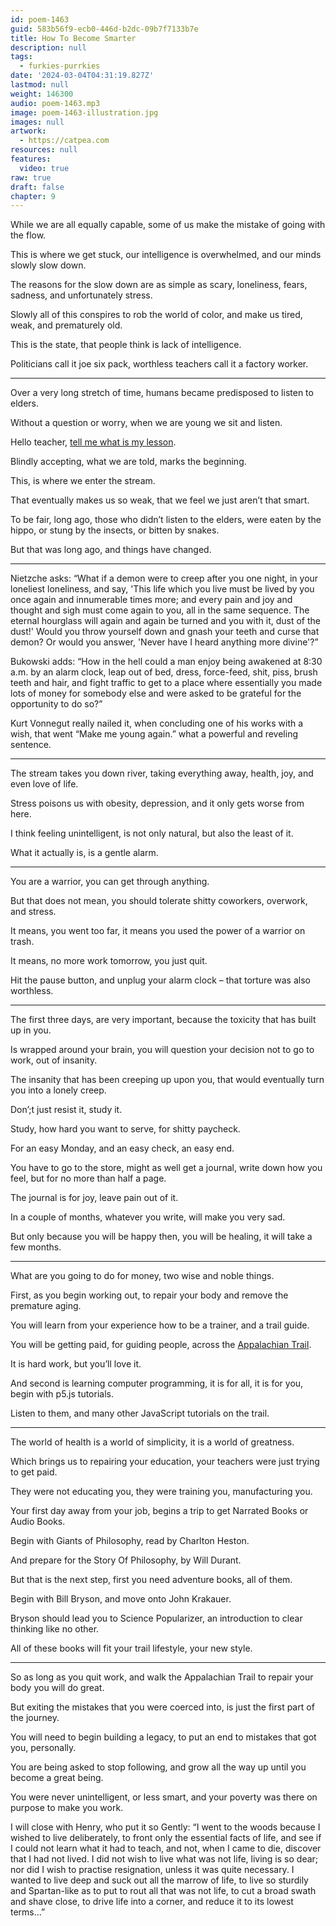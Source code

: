 ```yaml
---
id: poem-1463
guid: 583b56f9-ecb0-446d-b2dc-09b7f7133b7e
title: How To Become Smarter
description: null
tags:
  - furkies-purrkies
date: '2024-03-04T04:31:19.827Z'
lastmod: null
weight: 146300
audio: poem-1463.mp3
image: poem-1463-illustration.jpg
images: null
artwork:
  - https://catpea.com
resources: null
features:
  video: true
raw: true
draft: false
chapter: 9
---
```


While we are all equally capable,
some of us make the mistake of going with the flow.

This is where we get stuck, our intelligence is overwhelmed,
and our minds slowly slow down.

The reasons for the slow down are as simple as scary,
loneliness, fears, sadness, and unfortunately stress.

Slowly all of this conspires to rob the world of color,
and make us tired, weak, and prematurely old.

This is the state,
that people think is lack of intelligence.

Politicians call it joe six pack,
worthless teachers call it a factory worker.

---

Over a very long stretch of time,
humans became predisposed to listen to elders.

Without a question or worry,
when we are young we sit and listen.

Hello teacher,
[tell me what is my lesson][1].

Blindly accepting,
what we are told, marks the beginning.

This,
is where we enter the stream.

That eventually makes us so weak,
that we feel we just aren’t that smart.

To be fair, long ago, those who didn’t listen to the elders,
were eaten by the hippo, or stung by the insects, or bitten by snakes.

But that was long ago,
and things have changed.

---

Nietzche asks:
“What if a demon were to creep after you one night, in your loneliest loneliness, and say, 'This life which you live must be lived by you once again and innumerable times more; and every pain and joy and thought and sigh must come again to you, all in the same sequence. The eternal hourglass will again and again be turned and you with it, dust of the dust!' Would you throw yourself down and gnash your teeth and curse that demon? Or would you answer, 'Never have I heard anything more divine'?”

Bukowski adds:
“How in the hell could a man enjoy being awakened at 8:30 a.m. by an alarm clock, leap out of bed, dress, force-feed, shit, piss, brush teeth and hair, and fight traffic to get to a place where essentially you made lots of money for somebody else and were asked to be grateful for the opportunity to do so?”

Kurt Vonnegut really nailed it, when concluding one of his works with a wish,
that went “Make me young again.” what a powerful and reveling sentence.

---

The stream takes you down river,
taking everything away, health, joy, and even love of life.

Stress poisons us with obesity,
depression, and it only gets worse from here.

I think feeling unintelligent,
is not only natural, but also the least of it.

What it actually is,
is a gentle alarm.

---

You are a warrior,
you can get through anything.

But that does not mean,
you should tolerate shitty coworkers, overwork, and stress.

It means, you went too far,
it means you used the power of a warrior on trash.

It means,
no more work tomorrow, you just quit.

Hit the pause button,
and unplug your alarm clock – that torture was also worthless.

---

The first three days, are very important,
because the toxicity that has built up in you.

Is wrapped around your brain,
you will question your decision not to go to work, out of insanity.

The insanity that has been creeping up upon you,
that would eventually turn you into a lonely creep.

Don’;t just resist it,
study it.

Study, how hard you want to serve,
for shitty paycheck.

For an easy Monday,
and an easy check, an easy end.

You have to go to the store, might as well get a journal,
write down how you feel, but for no more than half a page.

The journal is for joy,
leave pain out of it.

In a couple of months,
whatever you write, will make you very sad.

But only because you will be happy then,
you will be healing, it will take a few months.

---

What are you going to do for money,
two wise and noble things.

First, as you begin working out,
to repair your body and remove the premature aging.

You will learn from your experience how to be a trainer,
and a trail guide.

You will be getting paid, for guiding people,
across the [Appalachian Trail][2].

It is hard work,
but you’ll love it.

And second is learning computer programming,
it is for all, it is for you, begin with p5.js tutorials.

Listen to them,
and many other JavaScript tutorials on the trail.

---

The world of health is a world of simplicity,
it is a world of greatness.

Which brings us to repairing your education,
your teachers were just trying to get paid.

They were not educating you,
they were training you, manufacturing you.

Your first day away from your job,
begins a trip to get Narrated Books or Audio Books.

Begin with Giants of Philosophy,
read by Charlton Heston.

And prepare for the Story Of Philosophy,
by Will Durant.

But that is the next step,
first you need adventure books, all of them.

Begin with Bill Bryson,
and move onto John Krakauer.

Bryson should lead you to Science Popularizer,
an introduction to clear thinking like no other.

All of these books will fit your trail lifestyle,
your new style.

---

So as long as you quit work,
and walk the Appalachian Trail to repair your body you will do great.

But exiting the mistakes that you were coerced into,
is just the first part of the journey.

You will need to begin building a legacy,
to put an end to mistakes that got you, personally.

You are being asked to stop following,
and grow all the way up until you become a great being.

You were never unintelligent, or less smart,
and your poverty was there on purpose to make you work.

I will close with Henry, who put it so Gently:
“I went to the woods because I wished to live deliberately, to front only the essential facts of life, and see if I could not learn what it had to teach, and not, when I came to die, discover that I had not lived. I did not wish to live what was not life, living is so dear; nor did I wish to practise resignation, unless it was quite necessary. I wanted to live deep and suck out all the marrow of life, to live so sturdily and Spartan-like as to put to rout all that was not life, to cut a broad swath and shave close, to drive life into a corner, and reduce it to its lowest terms...”

[1]: https://www.youtube.com/watch?v=CHPL9kGWNY4
[2]: https://www.youtube.com/watch?v=EzXP5PjRHjM&list=PLXiz2lWve6AJrEVuAjfL4eaBDEMfdbKa6
